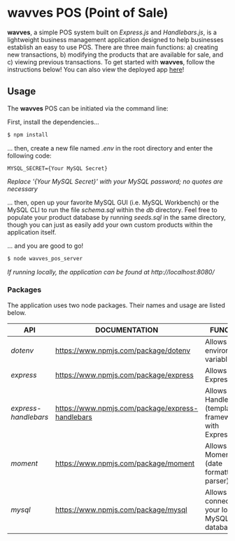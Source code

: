 # wavves POS (Point of Sale)
**wavves**, a simple POS system built on *Express.js* and *Handlebars.js*, is a lightweight business management application designed to help businesses establish an easy to use POS. There are three main functions: a) creating new transactions, b) modifying the products that are available for sale, and c) viewing previous transactions. To get started with **wavves**, follow the instructions below! You can also view the deployed app [here](https://wavves-pos.herokuapp.com/)!

## Usage 
The **wavves** POS can be initiated via the command line:

First, install the dependencies...
```sh
$ npm install 
```

... then, create a new file named *.env* in the root directory and enter the following code:
```
MYSQL_SECRET={Your MySQL Secret}
```
*Replace '{Your MySQL Secret}' with your MySQL password; no quotes are necessary*

... then, open up your favorite MySQL GUI (i.e. MySQL Workbench) or the MySQL CLI to run the file *schema.sql* within the *db* directory. Feel free to populate your product database by running *seeds.sql* in the same directory, though you can just as easily add your own custom products within the application itself.

... and you are good to go!
```sh
$ node wavves_pos_server
```

*If running locally, the application can be found at http://localhost:8080/*

### Packages
The application uses two node packages. Their names and usage are listed below.

| API | DOCUMENTATION | FUNCTION |
| ------ | ------ | ------ |
| *dotenv* | https://www.npmjs.com/package/dotenv | Allows use of environmental variables |
| *express* | https://www.npmjs.com/package/express | Allows use of Express.js |
| *express-handlebars* | https://www.npmjs.com/package/express-handlebars | Allows use of Handlebars.js (templating framework) with Express.js |
| *moment* | https://www.npmjs.com/package/moment | Allows use of Moment.js (date formatter & parser) |
| *mysql* | https://www.npmjs.com/package/mysql | Allows connection to your local MySQL database |


